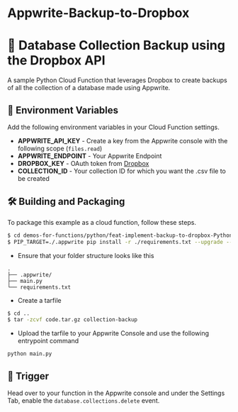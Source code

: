 # Appwrite-Backup-to-Dropbox

# 📁 Database Collection Backup using the Dropbox API
A sample Python Cloud Function that leverages Dropbox to create backups of all the collection of a database made using Appwrite.

## 📝 Environment Variables
Add the following environment variables in your Cloud Function settings.

* **APPWRITE_API_KEY** - Create a key from the Appwrite console with the following scope (`files.read`)
* **APPWRITE_ENDPOINT** - Your Appwrite Endpoint
* **DROPBOX_KEY** - OAuth token from [Dropbox](https://blogs.dropbox.com/developers/2014/05/generate-an-access-token-for-your-own-account) 
* **COLLECTION_ID** - Your collection ID for which you want the .csv file to be created

## 🛠 Building and Packaging

To package this example as a cloud function, follow these steps.

```bash
$ cd demos-for-functions/python/feat-implement-backup-to-dropbox-Python
$ PIP_TARGET=./.appwrite pip install -r ./requirements.txt --upgrade --ignore-installed
```

* Ensure that your folder structure looks like this 
```
.
├── .appwrite/
├── main.py
└── requirements.txt
```

* Create a tarfile

```bash
$ cd ..
$ tar -zcvf code.tar.gz collection-backup
```

* Upload the tarfile to your Appwrite Console and use the following entrypoint command

```bash
python main.py
```

## 🎯 Trigger

Head over to your function in the Appwrite console and under the Settings Tab, enable the `database.collections.delete` event. 
